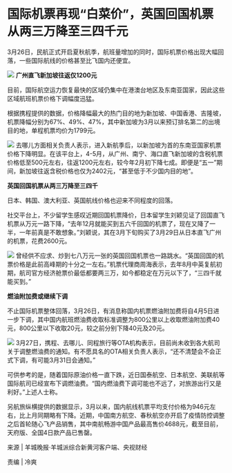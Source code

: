 # 国际机票再现“白菜价”，英国回国机票从两三万降至三四千元

3月26日，民航正式开启夏秋航季，航班量增加的同时，国际机票价格出现大幅回落，一些国际航线的价格甚至比飞国内还便宜。

![](https://inews.gtimg.com/news_bt/O7BbwJDqy_9J0ITZZl_54D4dwBb-AhKup-g_JDQRZA_ZwAA/1000)
**广州直飞新加坡往返仅1200元**

目前，国际航空运力恢复最快的区域仍集中在港澳台地区及东南亚国家，因此这些区域航班机票价格下调幅度迅猛。

根据携程提供的数据，价格降幅最大的热门目的地为新加坡、中国香港、吉隆坡，机票降幅分别为67%、49%、47%，其中新加坡为3月以来预订排名第二的出境目的地，单程机票均价为1799元。

![](https://inews.gtimg.com/news_bt/O2Z7d0d2c_HFVZ_fzwCVr_FnaJwtHfrtCDY6rHpf29_W4AA/1000)
去哪儿方面相关负责人表示，进入新航季后，以新加坡为首的东南亚国家机票价格下降明显。在该平台上，4-5月，从广州、南宁、海口直飞新加坡的含税机票价格低至500元左右，往返1200元左右，较今年2月初下降七成。即便是“五一”期间，新加坡往返含税价格也仅为2402元，“甚至低于不少国内目的地”。

**英国回国机票从两三万降至三四千**

日本、韩国、澳大利亚、英国航线价格也迎来不同程度的回落。

社交平台上，不少留学生感叹近期回国机票降价，日本留学生刘颖见证了回国直飞机票从万元一路下降，“去年12月就能买到五六千回国的机票了，现在又降了一半，一年前真是不敢想象。”刘颖说，其在3月下旬购买了3月29日从日本直飞广州的机票，花费2600元。

![](https://inews.gtimg.com/news_bt/OnLROFyf0wtSETCpwqBaI1unB7ypQfMbhI94zTKUrL7vgAA/1000)
曾经供不应求、炒到七八万元一张的英国回国机票也一路跳水。“英国回国的机票价格是此前高峰期的十分之一左右。”机票代理商周海表示，去年8月中英复航初期，航司官方经济舱票价最低都要两三万，如今都稳定在万元以下了，“三四千就能买到。”

**燃油附加费或继续下调**

不止国际机票整体回落，3月26日，有消息称国内机票燃油附加费将自4月5日进一步下调，其中国内航班燃油费收取标准调整为800公里以上收取燃油附加费40元，800公里以下收取20元，较之前分别下降40元及20元。

![](https://inews.gtimg.com/news_bt/OXM5IS7enBGzIeLcurUgee3Qxp9rUbLEApyP8qk9RFjk4AA/1000)
3月27日，携程、去哪儿、同程旅行等OTA机构表示，目前尚未收到各大航司关于调整燃油费的通知。有不愿具名的OTA相关负责人表示，“还不清楚会不会正式下调，有可能3月31日会通知。”

可供参考的是，随着国际原油价格一直下跌，近日国泰航空、日本航空、美联航等国际航司已经宣布下调燃油费。“国内燃油费下调可能也不远了，对旅游出行又是利好。”上述人士称。

另航旅纵横提供的数据显示，3月以来，国内航线机票平均支付价格为946元左右，比上月同期略有下降。近期，中国南方航空、春秋航空亦开启了疫情防控调整之后首轮随心飞产品销售，其中南航畅游中国产品最高售价4688元，截至目前，天府版、全国4日款产品已售罄。

来源 | 羊城晚报·羊城派综合新黄河客户端、央视财经

责编 | 冷爽

